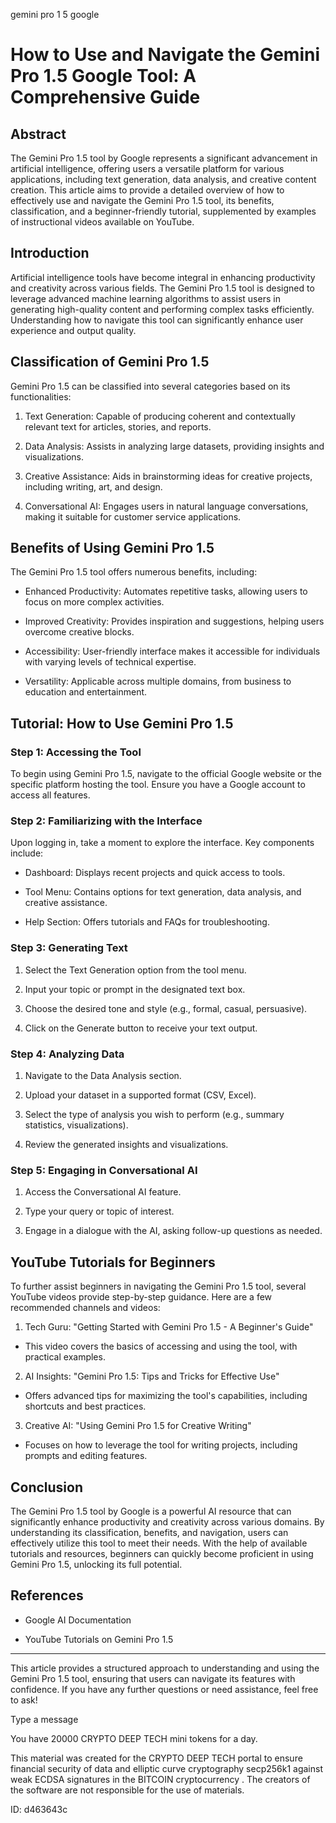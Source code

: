 gemini pro 1 5 google
# How to Use and Navigate the Gemini Pro 1.5 Google Tool: A Comprehensive Guide



## Abstract



The Gemini Pro 1.5 tool by Google represents a significant advancement in artificial intelligence, offering users a versatile platform for various applications, including text generation, data analysis, and creative content creation. This article aims to provide a detailed overview of how to effectively use and navigate the Gemini Pro 1.5 tool, its benefits, classification, and a beginner-friendly tutorial, supplemented by examples of instructional videos available on YouTube.



## Introduction



Artificial intelligence tools have become integral in enhancing productivity and creativity across various fields. The Gemini Pro 1.5 tool is designed to leverage advanced machine learning algorithms to assist users in generating high-quality content and performing complex tasks efficiently. Understanding how to navigate this tool can significantly enhance user experience and output quality.



## Classification of Gemini Pro 1.5



Gemini Pro 1.5 can be classified into several categories based on its functionalities:



1. Text Generation: Capable of producing coherent and contextually relevant text for articles, stories, and reports.

2. Data Analysis: Assists in analyzing large datasets, providing insights and visualizations.

3. Creative Assistance: Aids in brainstorming ideas for creative projects, including writing, art, and design.

4. Conversational AI: Engages users in natural language conversations, making it suitable for customer service applications.



## Benefits of Using Gemini Pro 1.5



The Gemini Pro 1.5 tool offers numerous benefits, including:



- Enhanced Productivity: Automates repetitive tasks, allowing users to focus on more complex activities.

- Improved Creativity: Provides inspiration and suggestions, helping users overcome creative blocks.

- Accessibility: User-friendly interface makes it accessible for individuals with varying levels of technical expertise.

- Versatility: Applicable across multiple domains, from business to education and entertainment.



## Tutorial: How to Use Gemini Pro 1.5



### Step 1: Accessing the Tool



To begin using Gemini Pro 1.5, navigate to the official Google website or the specific platform hosting the tool. Ensure you have a Google account to access all features.



### Step 2: Familiarizing with the Interface



Upon logging in, take a moment to explore the interface. Key components include:



- Dashboard: Displays recent projects and quick access to tools.

- Tool Menu: Contains options for text generation, data analysis, and creative assistance.

- Help Section: Offers tutorials and FAQs for troubleshooting.



### Step 3: Generating Text



1. Select the Text Generation option from the tool menu.

2. Input your topic or prompt in the designated text box.

3. Choose the desired tone and style (e.g., formal, casual, persuasive).

4. Click on the Generate button to receive your text output.



### Step 4: Analyzing Data



1. Navigate to the Data Analysis section.

2. Upload your dataset in a supported format (CSV, Excel).

3. Select the type of analysis you wish to perform (e.g., summary statistics, visualizations).

4. Review the generated insights and visualizations.



### Step 5: Engaging in Conversational AI



1. Access the Conversational AI feature.

2. Type your query or topic of interest.

3. Engage in a dialogue with the AI, asking follow-up questions as needed.



## YouTube Tutorials for Beginners



To further assist beginners in navigating the Gemini Pro 1.5 tool, several YouTube videos provide step-by-step guidance. Here are a few recommended channels and videos:



1. Tech Guru: "Getting Started with Gemini Pro 1.5 - A Beginner's Guide"

- This video covers the basics of accessing and using the tool, with practical examples.



2. AI Insights: "Gemini Pro 1.5: Tips and Tricks for Effective Use"

- Offers advanced tips for maximizing the tool's capabilities, including shortcuts and best practices.



3. Creative AI: "Using Gemini Pro 1.5 for Creative Writing"

- Focuses on how to leverage the tool for writing projects, including prompts and editing features.



## Conclusion



The Gemini Pro 1.5 tool by Google is a powerful AI resource that can significantly enhance productivity and creativity across various domains. By understanding its classification, benefits, and navigation, users can effectively utilize this tool to meet their needs. With the help of available tutorials and resources, beginners can quickly become proficient in using Gemini Pro 1.5, unlocking its full potential.



## References



- Google AI Documentation

- YouTube Tutorials on Gemini Pro 1.5



---



This article provides a structured approach to understanding and using the Gemini Pro 1.5 tool, ensuring that users can navigate its features with confidence. If you have any further questions or need assistance, feel free to ask!



Type a message

You have 20000 CRYPTO DEEP TECH mini tokens for a day.


This material was created for the  CRYPTO DEEP TECH portal  to ensure financial security of data and elliptic curve cryptography  secp256k1 against weak ECDSA  signatures   in the  BITCOIN cryptocurrency . The creators of the software are not responsible for the use of materials.

 ID: d463643c
